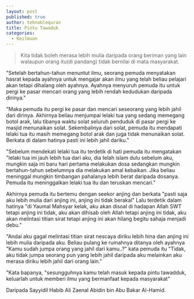 ```yaml
---
layout: post
published: true
author: tehnoblequran
title: Pintu Tawaduk
categories:
  - Keilmuan
---
```


> Kita tidak boleh merasa lebih mulia daripada orang beriman yang lain walaupun orang itu(di pandang) tidak bernilai di mata masyarakat.


"Setelah bertahun-tahun menuntut ilmu, seorang pemuda menyatakan hasrat kepada ayahnya untuk mengajar akan ilmu yang telah beliau pelajari akan tetapi dihalang oleh ayahnya. Ayahnya menyuruh pemuda itu untuk pergi ke pasar mencari orang yang lebih rendah kedudukan daripada dirinya."

"Maka pemuda itu pergi ke pasar dan mencari seseorang yang lebih jahil dari dirinya. Akhirnya beliau menjumpai lelaki tua yang sedang memegang botol arak, lalu tibanya waktu solat seluruh penduduk di pasar pergi ke masjid menunaikan solat. Sekembalinya dari solat, pemuda itu mendapati lelaki tua itu masih memegang botol arak dan juga tidak menunaikan solat. Berkata di dalam hatinya pasti ini lebih jahil dariku."

"Sebelum mendekati lelaki tua itu terdetik di hati pemuda itu mengatakan "lelaki tua ini jauh lebih tua dari aku, dia telah islam dulu sebelum aku, mungkin saja ini baru hari pertama melakukan dosa sedangkan mungkin bertahun-tahun sebelumnya dia melakukan amal kebaikan. Jika beliau meninggal mungkin timbangan pahalanya lebih berat daripada dosanya. Pemuda itu meninggalkan lelaki tua itu dan teruskan mencari."

Akhirnya pemuda itu bertemu dengan seekor anjing dan berkata "pasti saja aku lebih mulia dari anjing ini, anjing ini tidak berakal" Lalu terdetik dalam hatinya "di Yaumal Mahsyar kelak, aku akan disoal di hadapan Allah SWT tetapi anjing ini tidak, aku akan dihisab oleh Allah tetapi anjing ini tidak, aku akan melintasi titian sirat tetapi anjing ini akan hilang begitu sahaja menjadi debu."

"Andai aku gagal melintasi titian sirat nescaya diriku lebih hina dan anjing ini lebih mulia daripada aku. Beliau pulang ke rumahnya ditanya oleh ayahnya "Kamu sudah jumpa orang yang jahil dari kamu..?" kata pemuda itu "Tidak, aku tidak jumpa seorang pun yang lebih jahil daripada aku melainkan aku merasa diriku lebih jahil dari orang lain."

"Kata bapanya, "sesungguhnya kamu telah masuk kepada pintu tawadduk, keluarlah untuk memberi ilmu yang bermanfaat kepada masyarakat"

Daripada Sayyidil Habib Ali Zaenal Abidin bin Abu Bakar Al-Hamid.
